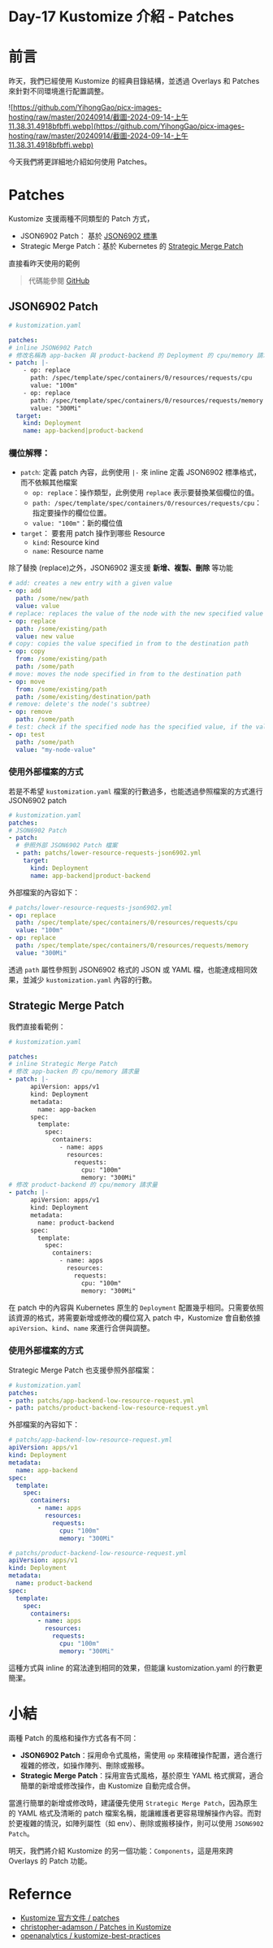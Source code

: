 
# Day-17 Kustomize 介紹 - Patches

# 前言
昨天，我們已經使用 Kustomize 的經典目錄結構，並透過 Overlays 和 Patches 來針對不同環境進行配置調整。

![https://github.com/YihongGao/picx-images-hosting/raw/master/20240914/截圖-2024-09-14-上午11.38.31.4918bfbffi.webp](https://github.com/YihongGao/picx-images-hosting/raw/master/20240914/截圖-2024-09-14-上午11.38.31.4918bfbffi.webp)


今天我們將更詳細地介紹如何使用 Patches。

# Patches
Kustomize 支援兩種不同類型的 Patch 方式，
- JSON6902 Patch： 基於 [JSON6902 標準](https://datatracker.ietf.org/doc/html/rfc6902)
- Strategic Merge Patch：基於 Kubernetes 的 [Strategic Merge Patch](https://github.com/kubernetes/community/blob/master/contributors/devel/sig-api-machinery/strategic-merge-patch.md)

直接看昨天使用的範例

> 代碼能參閱 [GitHub](https://github.com/YihongGao/iThome_30Day_2024/tree/main/resources/day17/kustomize-demo)

## JSON6902 Patch
```yaml
# kustomization.yaml

patches:
# inline JSON6902 Patch
# 修改名稱為 app-backen 與 product-backend 的 Deployment 的 cpu/memory 請求量
- patch: |-
    - op: replace
      path: /spec/template/spec/containers/0/resources/requests/cpu
      value: "100m"
    - op: replace 
      path: /spec/template/spec/containers/0/resources/requests/memory
      value: "300Mi"
  target:
    kind: Deployment
    name: app-backend|product-backend
```
### 欄位解釋：
- `patch`: 定義 patch 內容，此例使用 `|-` 來 inline 定義 JSON6902 標準格式，而不依賴其他檔案
  - `op: replace`：操作類型，此例使用 `replace` 表示要替換某個欄位的值。
  - `path: /spec/template/spec/containers/0/resources/requests/cpu`： 指定要操作的欄位位置。
  - `value: "100m"`：新的欄位值
- `target`： 要套用 patch 操作到哪些 Resource
  - `kind`: Resource kind
  - `name`: Resource name

除了替換 (replace)之外，JSON6902 還支援 **新增、複製、刪除** 等功能
``` yaml
# add: creates a new entry with a given value
- op: add
  path: /some/new/path
  value: value
# replace: replaces the value of the node with the new specified value
- op: replace
  path: /some/existing/path
  value: new value
# copy: copies the value specified in from to the destination path
- op: copy
  from: /some/existing/path
  path: /some/path
# move: moves the node specified in from to the destination path
- op: move
  from: /some/existing/path
  path: /some/existing/destination/path
# remove: delete's the node('s subtree)
- op: remove
  path: /some/path
# test: check if the specified node has the specified value, if the value differs it will throw an error
- op: test
  path: /some/path
  value: "my-node-value"
```

### 使用外部檔案的方式
若是不希望 `kustomization.yaml` 檔案的行數過多，也能透過參照檔案的方式進行 JSON6902 patch
``` yaml
# kustomization.yaml
patches:
# JSON6902 Patch 
- patch:
  # 參照外部 JSON6902 Patch 檔案
  - path: patchs/lower-resource-requests-json6902.yml
    target:
      kind: Deployment
      name: app-backend|product-backend
```
外部檔案的內容如下：
```yaml
# patchs/lower-resource-requests-json6902.yml
- op: replace
  path: /spec/template/spec/containers/0/resources/requests/cpu
  value: "100m"
- op: replace 
  path: /spec/template/spec/containers/0/resources/requests/memory
  value: "300Mi"
```
透過 `path` 屬性參照到 JSON6902 格式的 JSON 或 YAML 檔，也能達成相同效果，並減少 `kustomization.yaml` 內容的行數。

## Strategic Merge Patch
我們直接看範例：
```yaml
# kustomization.yaml

patches:
# inline Strategic Merge Patch
# 修改 app-backen 的 cpu/memory 請求量
- patch: |-
      apiVersion: apps/v1
      kind: Deployment
      metadata:
        name: app-backen
      spec:
        template:
          spec:
            containers:
              - name: apps
                resources:
                  requests:
                    cpu: "100m"
                    memory: "300Mi"
# 修改 product-backend 的 cpu/memory 請求量
- patch: |-
      apiVersion: apps/v1
      kind: Deployment
      metadata:
        name: product-backend
      spec:
        template:
          spec:
            containers:
              - name: apps
                resources:
                  requests:
                    cpu: "100m"
                    memory: "300Mi"
```
在 patch 中的內容與 Kubernetes 原生的 `Deployment` 配置幾乎相同。只需要依照該資源的格式，將需要新增或修改的欄位寫入 patch 中，Kustomize 會自動依據 `apiVersion`、`kind`、`name` 來進行合併與調整。

### 使用外部檔案的方式
Strategic Merge Patch 也支援參照外部檔案：
```yaml
# kustomization.yaml
patches:
- path: patchs/app-backend-low-resource-request.yml
- path: patchs/product-backend-low-resource-request.yml
```

外部檔案的內容如下：
```yaml
# patchs/app-backend-low-resource-request.yml
apiVersion: apps/v1
kind: Deployment
metadata:
  name: app-backend
spec:
  template:
    spec:
      containers:
        - name: apps
          resources:
            requests:
              cpu: "100m"
              memory: "300Mi"
```

```yaml
# patchs/product-backend-low-resource-request.yml
apiVersion: apps/v1
kind: Deployment
metadata:
  name: product-backend
spec:
  template:
    spec:
      containers:
        - name: apps
          resources:
            requests:
              cpu: "100m"
              memory: "300Mi"
```
這種方式與 inline 的寫法達到相同的效果，但能讓 kustomization.yaml 的行數更簡潔。

# 小結
兩種 Patch 的風格和操作方式各有不同：
- **JSON6902 Patch**：採用命令式風格，需使用 `op` 來精確操作配置，適合進行複雜的修改，如操作陣列、刪除或搬移。
- **Strategic Merge Patch**：採用宣告式風格，基於原生 YAML 格式撰寫，適合簡單的新增或修改操作，由 Kustomize 自動完成合併。

當進行簡單的新增或修改時，建議優先使用 `Strategic Merge Patch`，因為原生的 YAML 格式及清晰的 patch 檔案名稱，能讓維護者更容易理解操作內容。而對於更複雜的情況，如陣列屬性（如 env）、刪除或搬移操作，則可以使用 `JSON6902 Patch`。


明天，我們將介紹 Kustomize 的另一個功能：`Components`，這是用來跨 Overlays 的 Patch 功能。

# Refernce
- [Kustomize 官方文件 / patches](https://kubectl.docs.kubernetes.io/references/kustomize/kustomization/patches/#name-and-kind-changes)
- [christopher-adamson / Patches in Kustomize](https://www.linkedin.com/pulse/patches-kustomize-christopher-adamson-gaq4c)
- [openanalytics / kustomize-best-practices](https://www.openanalytics.eu/blog/2021/02/23/kustomize-best-practices/)